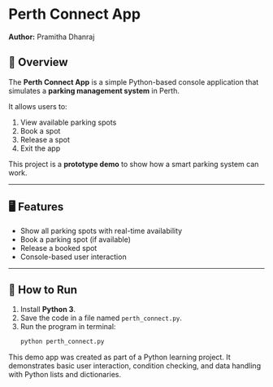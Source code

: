 # Perth Connect App  
**Author:** Pramitha Dhanraj  

## 📌 Overview  
The **Perth Connect App** is a simple Python-based console application that simulates a **parking management system** in Perth.  

It allows users to:  
1. View available parking spots  
2. Book a spot  
3. Release a spot  
4. Exit the app  

This project is a **prototype demo** to show how a smart parking system can work.  

---

## 🖥 Features  
- Show all parking spots with real-time availability  
- Book a parking spot (if available)  
- Release a booked spot  
- Console-based user interaction  

---

## 🚀 How to Run  
1. Install **Python 3**.  
2. Save the code in a file named `perth_connect.py`.  
3. Run the program in terminal:  
   ```bash
   python perth_connect.py

This demo app was created as part of a Python learning project.
It demonstrates basic user interaction, condition checking, and data handling with Python lists and dictionaries.

